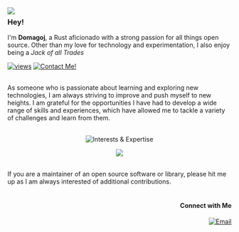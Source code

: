 <img align="left" src="https://orhun.dev/img/crow.png">

### Hey!

I'm **Domagoj**, a Rust aficionado with a strong passion for all things open source. Other than my love for technology and experimentation, I also enjoy being a *Jack of all Trades*

[![views](https://komarev.com/ghpvc/?username=GyroZepelix&style=flat&color=313131&label=views&abbreviated=true)](https://github.com/GyroZepelix) [![Contact Me!](https://img.shields.io/badge/contact_me-domagoj.gjalic05@gmail.com-313131)](mailto:domagoj.gjalic05@gmail.com)

<br>
As someone who is passionate about learning and exploring new technologies, I am always striving to improve and push myself to new heights. I am grateful for the opportunities I have had to develop a wide range of skills and experiences, which have allowed me to tackle a variety of challenges and learn from them.

<br>
<br>
<p align="center">
<img src="https://github-readme-tech-stack.vercel.app/api/cards?title=Interests+%26%2338%3B+Expertise&align=center&titleAlign=center&lineHeight=8&lineCount=2&bg=%230D1117&badge=%23161B22&border=%2321262D&titleColor=%2358A6FF&line1=docker%2Cdocker%2C005dff%3Bopensourceinitiative%2CFOSS%2C3DA639%3Bamazonaws%2Caws%2Cff7c00%3Bmetasploit%2CCyber+Security%2Cffffff%3B&line2=lua%2Clua%2C2022b0%3Bspring%2Cspring+framework%2C6DB33F%3Brust%2Crust%2Cff5500%3Blinux%2Clinux%2Cffffff%3B" alt="Interests &#38; Expertise" />
</p>

<p align="center"><img src="https://github-readme-stats.vercel.app/api/top-langs/?username=GyroZepelix&theme=github_dark&layout=donut-vertical"/></p>
<br>
If you are a maintainer of an open source software or library, please hit me up as I am always interested of additional contributions.
<br><br>
<h4 align="right">&nbsp;Connect with Me </h3>
<p align="right">
<a href="mailto:domagoj.gjalic05@gmail.com"><img alt="Email" src="https://img.shields.io/badge/contact_me-domagoj.gjalic05@gmail.com-313131"></a>
</p>
